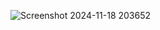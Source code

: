 ![Screenshot 2024-11-18 203652](https://github.com/user-attachments/assets/f2e79918-fad0-4045-b0e7-d86fbc23bfb4)
